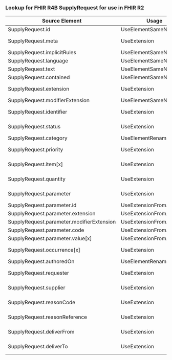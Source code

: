 ### Lookup for FHIR R4B SupplyRequest for use in FHIR R2

| Source Element | Usage | Target |
| -------------- | ----- | ------ |
| SupplyRequest.id | UseElementSameName | SupplyRequest.id |
| SupplyRequest.meta | UseExtension | http://hl7.org/fhir/4.3/StructureDefinition/extension-SupplyRequest.meta |
| SupplyRequest.implicitRules | UseElementSameName | SupplyRequest.implicitRules |
| SupplyRequest.language | UseElementSameName | SupplyRequest.language |
| SupplyRequest.text | UseElementSameName | SupplyRequest.text |
| SupplyRequest.contained | UseElementSameName | SupplyRequest.contained |
| SupplyRequest.extension | UseExtension | http://hl7.org/fhir/4.3/StructureDefinition/extension-SupplyRequest.extension |
| SupplyRequest.modifierExtension | UseElementSameName | SupplyRequest.modifierExtension |
| SupplyRequest.identifier | UseExtension | http://hl7.org/fhir/4.3/StructureDefinition/extension-SupplyRequest.identifier |
| SupplyRequest.status | UseExtension | http://hl7.org/fhir/4.3/StructureDefinition/extension-SupplyRequest.status |
| SupplyRequest.category | UseElementRenamed | SupplyRequest.kind |
| SupplyRequest.priority | UseExtension | http://hl7.org/fhir/4.3/StructureDefinition/extension-SupplyRequest.priority |
| SupplyRequest.item[x] | UseExtension | http://hl7.org/fhir/4.3/StructureDefinition/extension-SupplyRequest.item |
| SupplyRequest.quantity | UseExtension | http://hl7.org/fhir/4.3/StructureDefinition/extension-SupplyRequest.quantity |
| SupplyRequest.parameter | UseExtension | http://hl7.org/fhir/4.3/StructureDefinition/extension-SupplyRequest.parameter |
| SupplyRequest.parameter.id | UseExtensionFromAncestor | - |
| SupplyRequest.parameter.extension | UseExtensionFromAncestor | - |
| SupplyRequest.parameter.modifierExtension | UseExtensionFromAncestor | - |
| SupplyRequest.parameter.code | UseExtensionFromAncestor | - |
| SupplyRequest.parameter.value[x] | UseExtensionFromAncestor | - |
| SupplyRequest.occurrence[x] | UseExtension | http://hl7.org/fhir/4.3/StructureDefinition/extension-SupplyRequest.occurrence |
| SupplyRequest.authoredOn | UseElementRenamed | SupplyRequest.date |
| SupplyRequest.requester | UseExtension | http://hl7.org/fhir/4.3/StructureDefinition/extension-SupplyRequest.requester |
| SupplyRequest.supplier | UseExtension | http://hl7.org/fhir/4.3/StructureDefinition/extension-SupplyRequest.supplier |
| SupplyRequest.reasonCode | UseExtension | http://hl7.org/fhir/4.3/StructureDefinition/extension-SupplyRequest.reasonCode |
| SupplyRequest.reasonReference | UseExtension | http://hl7.org/fhir/4.3/StructureDefinition/extension-SupplyRequest.reasonReference |
| SupplyRequest.deliverFrom | UseExtension | http://hl7.org/fhir/4.3/StructureDefinition/extension-SupplyRequest.deliverFrom |
| SupplyRequest.deliverTo | UseExtension | http://hl7.org/fhir/4.3/StructureDefinition/extension-SupplyRequest.deliverTo |

